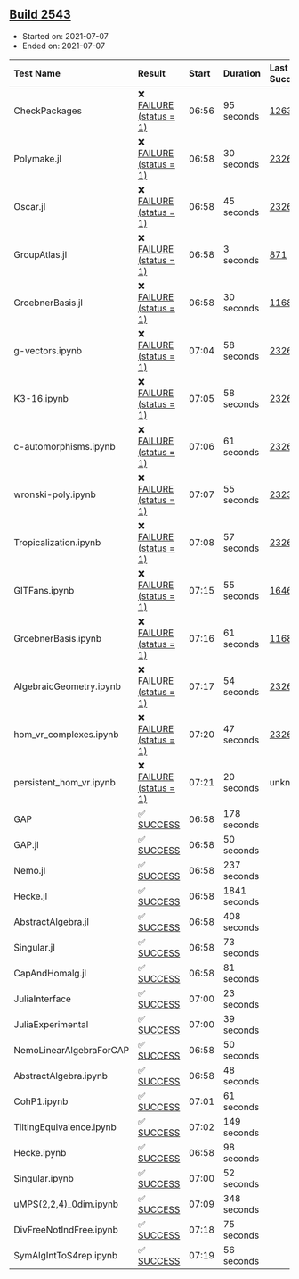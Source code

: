 ## [Build 2543](https://oscarci.mathematik.uni-kl.de/job/oscar-stable/2543/)

* Started on: 2021-07-07
* Ended on: 2021-07-07

| Test Name    | Result | Start | Duration | Last Success | First Failure |
|:-------------|:-------|:------|:---------|:-------------|:--------------|
| CheckPackages | ❌ [FAILURE (status = 1)](https://oscarci.mathematik.uni-kl.de/job/oscar-stable/2543/artifact/logs/build-2543/CheckPackages.log) | 06:56 | 95 seconds | [1263](https://oscarci.mathematik.uni-kl.de/job/oscar-stable/1263/) | [1264](https://oscarci.mathematik.uni-kl.de/job/oscar-stable/1264/) |
| Polymake.jl | ❌ [FAILURE (status = 1)](https://oscarci.mathematik.uni-kl.de/job/oscar-stable/2543/artifact/logs/build-2543/Polymake.jl.log) | 06:58 | 30 seconds | [2326](https://oscarci.mathematik.uni-kl.de/job/oscar-stable/2326/) | [2327](https://oscarci.mathematik.uni-kl.de/job/oscar-stable/2327/) |
| Oscar.jl | ❌ [FAILURE (status = 1)](https://oscarci.mathematik.uni-kl.de/job/oscar-stable/2543/artifact/logs/build-2543/Oscar.jl.log) | 06:58 | 45 seconds | [2326](https://oscarci.mathematik.uni-kl.de/job/oscar-stable/2326/) | [2327](https://oscarci.mathematik.uni-kl.de/job/oscar-stable/2327/) |
| GroupAtlas.jl | ❌ [FAILURE (status = 1)](https://oscarci.mathematik.uni-kl.de/job/oscar-stable/2543/artifact/logs/build-2543/GroupAtlas.jl.log) | 06:58 | 3 seconds | [871](https://oscarci.mathematik.uni-kl.de/job/oscar-stable/871/) | [872](https://oscarci.mathematik.uni-kl.de/job/oscar-stable/872/) |
| GroebnerBasis.jl | ❌ [FAILURE (status = 1)](https://oscarci.mathematik.uni-kl.de/job/oscar-stable/2543/artifact/logs/build-2543/GroebnerBasis.jl.log) | 06:58 | 30 seconds | [1168](https://oscarci.mathematik.uni-kl.de/job/oscar-stable/1168/) | [1169](https://oscarci.mathematik.uni-kl.de/job/oscar-stable/1169/) |
| g-vectors.ipynb | ❌ [FAILURE (status = 1)](https://oscarci.mathematik.uni-kl.de/job/oscar-stable/2543/artifact/logs/build-2543/g-vectors.ipynb.log) | 07:04 | 58 seconds | [2326](https://oscarci.mathematik.uni-kl.de/job/oscar-stable/2326/) | [2327](https://oscarci.mathematik.uni-kl.de/job/oscar-stable/2327/) |
| K3-16.ipynb | ❌ [FAILURE (status = 1)](https://oscarci.mathematik.uni-kl.de/job/oscar-stable/2543/artifact/logs/build-2543/K3-16.ipynb.log) | 07:05 | 58 seconds | [2326](https://oscarci.mathematik.uni-kl.de/job/oscar-stable/2326/) | [2327](https://oscarci.mathematik.uni-kl.de/job/oscar-stable/2327/) |
| c-automorphisms.ipynb | ❌ [FAILURE (status = 1)](https://oscarci.mathematik.uni-kl.de/job/oscar-stable/2543/artifact/logs/build-2543/c-automorphisms.ipynb.log) | 07:06 | 61 seconds | [2326](https://oscarci.mathematik.uni-kl.de/job/oscar-stable/2326/) | [2327](https://oscarci.mathematik.uni-kl.de/job/oscar-stable/2327/) |
| wronski-poly.ipynb | ❌ [FAILURE (status = 1)](https://oscarci.mathematik.uni-kl.de/job/oscar-stable/2543/artifact/logs/build-2543/wronski-poly.ipynb.log) | 07:07 | 55 seconds | [2323](https://oscarci.mathematik.uni-kl.de/job/oscar-stable/2323/) | [2324](https://oscarci.mathematik.uni-kl.de/job/oscar-stable/2324/) |
| Tropicalization.ipynb | ❌ [FAILURE (status = 1)](https://oscarci.mathematik.uni-kl.de/job/oscar-stable/2543/artifact/logs/build-2543/Tropicalization.ipynb.log) | 07:08 | 57 seconds | [2326](https://oscarci.mathematik.uni-kl.de/job/oscar-stable/2326/) | [2327](https://oscarci.mathematik.uni-kl.de/job/oscar-stable/2327/) |
| GITFans.ipynb | ❌ [FAILURE (status = 1)](https://oscarci.mathematik.uni-kl.de/job/oscar-stable/2543/artifact/logs/build-2543/GITFans.ipynb.log) | 07:15 | 55 seconds | [1646](https://oscarci.mathematik.uni-kl.de/job/oscar-stable/1646/) | [1647](https://oscarci.mathematik.uni-kl.de/job/oscar-stable/1647/) |
| GroebnerBasis.ipynb | ❌ [FAILURE (status = 1)](https://oscarci.mathematik.uni-kl.de/job/oscar-stable/2543/artifact/logs/build-2543/GroebnerBasis.ipynb.log) | 07:16 | 61 seconds | [1168](https://oscarci.mathematik.uni-kl.de/job/oscar-stable/1168/) | [1169](https://oscarci.mathematik.uni-kl.de/job/oscar-stable/1169/) |
| AlgebraicGeometry.ipynb | ❌ [FAILURE (status = 1)](https://oscarci.mathematik.uni-kl.de/job/oscar-stable/2543/artifact/logs/build-2543/AlgebraicGeometry.ipynb.log) | 07:17 | 54 seconds | [2326](https://oscarci.mathematik.uni-kl.de/job/oscar-stable/2326/) | [2327](https://oscarci.mathematik.uni-kl.de/job/oscar-stable/2327/) |
| hom_vr_complexes.ipynb | ❌ [FAILURE (status = 1)](https://oscarci.mathematik.uni-kl.de/job/oscar-stable/2543/artifact/logs/build-2543/hom_vr_complexes.ipynb.log) | 07:20 | 47 seconds | [2326](https://oscarci.mathematik.uni-kl.de/job/oscar-stable/2326/) | [2327](https://oscarci.mathematik.uni-kl.de/job/oscar-stable/2327/) |
| persistent_hom_vr.ipynb | ❌ [FAILURE (status = 1)](https://oscarci.mathematik.uni-kl.de/job/oscar-stable/2543/artifact/logs/build-2543/persistent_hom_vr.ipynb.log) | 07:21 | 20 seconds | unknown | unknown |
| GAP | ✅ [SUCCESS](https://oscarci.mathematik.uni-kl.de/job/oscar-stable/2543/artifact/logs/build-2543/GAP.log) | 06:58 | 178 seconds |  |  |
| GAP.jl | ✅ [SUCCESS](https://oscarci.mathematik.uni-kl.de/job/oscar-stable/2543/artifact/logs/build-2543/GAP.jl.log) | 06:58 | 50 seconds |  |  |
| Nemo.jl | ✅ [SUCCESS](https://oscarci.mathematik.uni-kl.de/job/oscar-stable/2543/artifact/logs/build-2543/Nemo.jl.log) | 06:58 | 237 seconds |  |  |
| Hecke.jl | ✅ [SUCCESS](https://oscarci.mathematik.uni-kl.de/job/oscar-stable/2543/artifact/logs/build-2543/Hecke.jl.log) | 06:58 | 1841 seconds |  |  |
| AbstractAlgebra.jl | ✅ [SUCCESS](https://oscarci.mathematik.uni-kl.de/job/oscar-stable/2543/artifact/logs/build-2543/AbstractAlgebra.jl.log) | 06:58 | 408 seconds |  |  |
| Singular.jl | ✅ [SUCCESS](https://oscarci.mathematik.uni-kl.de/job/oscar-stable/2543/artifact/logs/build-2543/Singular.jl.log) | 06:58 | 73 seconds |  |  |
| CapAndHomalg.jl | ✅ [SUCCESS](https://oscarci.mathematik.uni-kl.de/job/oscar-stable/2543/artifact/logs/build-2543/CapAndHomalg.jl.log) | 06:58 | 81 seconds |  |  |
| JuliaInterface | ✅ [SUCCESS](https://oscarci.mathematik.uni-kl.de/job/oscar-stable/2543/artifact/logs/build-2543/JuliaInterface.log) | 07:00 | 23 seconds |  |  |
| JuliaExperimental | ✅ [SUCCESS](https://oscarci.mathematik.uni-kl.de/job/oscar-stable/2543/artifact/logs/build-2543/JuliaExperimental.log) | 07:00 | 39 seconds |  |  |
| NemoLinearAlgebraForCAP | ✅ [SUCCESS](https://oscarci.mathematik.uni-kl.de/job/oscar-stable/2543/artifact/logs/build-2543/NemoLinearAlgebraForCAP.log) | 06:58 | 50 seconds |  |  |
| AbstractAlgebra.ipynb | ✅ [SUCCESS](https://oscarci.mathematik.uni-kl.de/job/oscar-stable/2543/artifact/logs/build-2543/AbstractAlgebra.ipynb.log) | 06:58 | 48 seconds |  |  |
| CohP1.ipynb | ✅ [SUCCESS](https://oscarci.mathematik.uni-kl.de/job/oscar-stable/2543/artifact/logs/build-2543/CohP1.ipynb.log) | 07:01 | 61 seconds |  |  |
| TiltingEquivalence.ipynb | ✅ [SUCCESS](https://oscarci.mathematik.uni-kl.de/job/oscar-stable/2543/artifact/logs/build-2543/TiltingEquivalence.ipynb.log) | 07:02 | 149 seconds |  |  |
| Hecke.ipynb | ✅ [SUCCESS](https://oscarci.mathematik.uni-kl.de/job/oscar-stable/2543/artifact/logs/build-2543/Hecke.ipynb.log) | 06:58 | 98 seconds |  |  |
| Singular.ipynb | ✅ [SUCCESS](https://oscarci.mathematik.uni-kl.de/job/oscar-stable/2543/artifact/logs/build-2543/Singular.ipynb.log) | 07:00 | 52 seconds |  |  |
| uMPS(2,2,4)_0dim.ipynb | ✅ [SUCCESS](https://oscarci.mathematik.uni-kl.de/job/oscar-stable/2543/artifact/logs/build-2543/uMPS-2-2-4-_0dim.ipynb.log) | 07:09 | 348 seconds |  |  |
| DivFreeNotIndFree.ipynb | ✅ [SUCCESS](https://oscarci.mathematik.uni-kl.de/job/oscar-stable/2543/artifact/logs/build-2543/DivFreeNotIndFree.ipynb.log) | 07:18 | 75 seconds |  |  |
| SymAlgIntToS4rep.ipynb | ✅ [SUCCESS](https://oscarci.mathematik.uni-kl.de/job/oscar-stable/2543/artifact/logs/build-2543/SymAlgIntToS4rep.ipynb.log) | 07:19 | 56 seconds |  |  |
